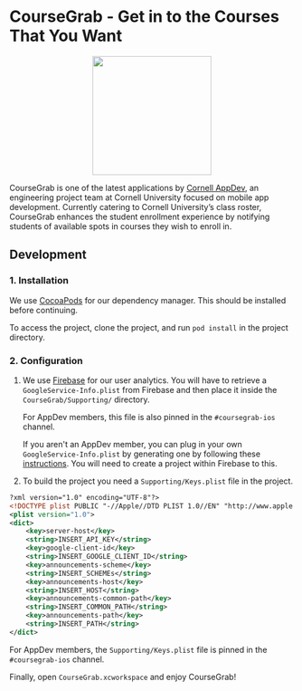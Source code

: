 # CourseGrab - Get in to the Courses That You Want

<p align="center"><img src=https://raw.githubusercontent.com/cuappdev/coursegrab-ios/master/    CourseGrab/Supporting/Assets.xcassets/Logos/coursegrab-readme.imageset/coursegrab-readme.png width=210 /></p>

CourseGrab is one of the latest applications by [Cornell AppDev](http://cornellappdev.com), an engineering project team at Cornell University focused on mobile app development. Currently catering to Cornell University’s class roster, CourseGrab enhances the student enrollment experience by notifying students of available spots in courses they wish to enroll in. 

## Development

### 1. Installation
We use [CocoaPods](http://cocoapods.org) for our dependency manager. This should be installed before continuing.

To access the project, clone the project, and run `pod install` in the project directory.

### 2. Configuration
1. We use [Firebase](https://firebase.google.com) for our user analytics. You will have to retrieve a `GoogleService-Info.plist` from Firebase and then place it inside the `CourseGrab/Supporting/` directory.

    For AppDev members, this file is also pinned in the `#coursegrab-ios` channel. 

    If you aren't an AppDev member, you can plug in your own `GoogleService-Info.plist` by generating one by following these [instructions](https://support.google.com/firebase/answer/7015592?hl=en). You will need to create a project within Firebase to this.

2. To build the project  you need a `Supporting/Keys.plist` file in the project.

```xml
?xml version="1.0" encoding="UTF-8"?>
<!DOCTYPE plist PUBLIC "-//Apple//DTD PLIST 1.0//EN" "http://www.apple.com/DTDs/PropertyList-1.0.dtd">
<plist version="1.0">
<dict>
    <key>server-host</key>
    <string>INSERT_API_KEY</string>
    <key>google-client-id</key>
    <string>INSERT_GOOGLE_CLIENT_ID</string>
    <key>announcements-scheme</key>
    <string>INSERT_SCHEMEs</string>
    <key>announcements-host</key>
    <string>INSERT_HOST</string>
    <key>announcements-common-path</key>
    <string>INSERT_COMMON_PATH</string>
    <key>announcements-path</key>
    <string>INSERT_PATH</string>
</dict>

```
For AppDev members, the `Supporting/Keys.plist` file is pinned in the `#coursegrab-ios` channel. 

Finally, open `CourseGrab.xcworkspace` and enjoy CourseGrab!
